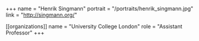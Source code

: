 +++
name = "Henrik Singmann"
portrait = "/portraits/henrik_singmann.jpg"
link = "http://singmann.org/"

[[organizations]]
name = "University College London"
role = "Assistant Professor"
+++

